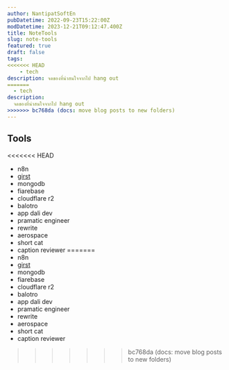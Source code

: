 ```yaml
---
author: NantipatSoftEn
pubDatetime: 2022-09-23T15:22:00Z
modDatetime: 2023-12-21T09:12:47.400Z
title: NoteTools
slug: note-tools
featured: true
draft: false
tags:
<<<<<<< HEAD
    - tech
description: จดของที่น่าสนใจจากไป hang out
=======
  - tech
description:
  จดของที่น่าสนใจจากไป hang out
>>>>>>> bc768da (docs: move blog posts to new folders)
---
```


## Tools

<<<<<<< HEAD
-   n8n
-   [girst](https://www.getgrist.com/)
-   mongodb
-   fiarebase
-   cloudflare r2
-   balotro
-   app dali dev
-   pramatic engineer
-   rewrite
-   aerospace
-   short cat
-   caption reviewer
=======
- n8n
- [girst](https://www.getgrist.com/)
- mongodb
- fiarebase
- cloudflare r2
- balotro
- app dali dev
- pramatic engineer
- rewrite
- aerospace
- short cat
- caption reviewer
>>>>>>> bc768da (docs: move blog posts to new folders)
